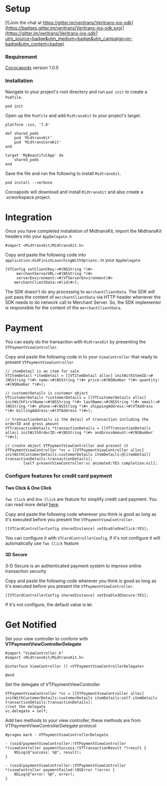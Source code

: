 # Setup

[![Join the chat at https://gitter.im/veritrans/Veritrans-ios-sdk](https://badges.gitter.im/veritrans/Veritrans-ios-sdk.svg)](https://gitter.im/veritrans/Veritrans-ios-sdk?utm_source=badge&utm_medium=badge&utm_campaign=pr-badge&utm_content=badge)

### Requirement

[Cococapods](https://cocoapods.org/) version 1.0.0

### Installation
Navigate to your project's root directory and run `pod init` to create a `Podfile`. 

```
pod init
```

Open up the `Podfile` and add `MidtransKit` to your project's target.

```
platform :ios, '7.0'

def shared_pods
    pod 'MidtransKit'
    pod 'MidtransCoreKit'
end

target 'MyBeautifulApp' do
    shared_pods
end
```

Save the file and run the following to install `MidtransKit`.

```
pod install --verbose
```

Cocoapods will download and install `MidtransKit` and also create a .xcworkspace project.

# Integration

Once you have completed installation of MidtransKit, import the MidtransKit headers into your `AppDelegate.h`

```
#import <MidtransKit/MidtransKit.h>
```

Copy and paste the following code into `application:didFinishLaunchingWithOptions:` in your `AppDelegate`

```
[VTConfig setClientKey:<#(NSString *)#> 
     merchantServerURL:<#(NSString *)#> 
     serverEnvironment:<#(VTServerEnvironment)#> 
    merchantClientData:<#(id)#>];
```

The SDK doesn't do any processing to `merchantClientData`. The SDK will just pass the content of `merchantClientData` via HTTP header whenever the SDK needs to do network call to Merchant Server. So, the SDK implementor is responsible for the content of the `merchantClientData`.

# Payment 

You can easly do the transaction with `MidtransKit` by presenting the `VTPaymentViewController`. 

Copy and paste the following code in to your `ViewController` that ready to present `VTPaymentViewController`

```
// itemDetail is an item for sale
VTItemDetail *itemDetail = [[VTItemDetail alloc] initWithItemID:<#(NSString *)#> name:<#(NSString *)#> price:<#(NSNumber *)#> quantity:<#(NSNumber *)#>];

// customerDetails is customer object 
VTCustomerDetails *customerDetails = [[VTCustomerDetails alloc] initWithFirstName:<#(NSString *)#> lastName:<#(NSString *)#> email:<#(NSString *)#> phone:<#(NSString *)#> shippingAddress:<#(VTAddress *)#> billingAddress:<#(VTAddress *)#>];

// transactionDetails is the detail of transaction including the orderID and gross amount
VTTransactionDetails *transactionDetails = [[VTTransactionDetails alloc] initWithOrderID:<#(NSString *)#> andGrossAmount:<#(NSNumber *)#>];

// create object VTPaymentViewController and present it
VTPaymentViewController *vc = [[VTPaymentViewController alloc] initWithCustomerDetails:customerDetails itemDetails:@[itemDetail] transactionDetails:transactionDetails];
        [self presentViewController:vc animated:YES completion:nil];
```

### Configure features for credit card payment

#### Two Click & One Click
`Two Click` and `One Click` are feature for simplify credit card payment. You can read more detail [here](http://docs.veritrans.co.id/en/vtdirect/other_features.html).

Copy and paste the following code wherever you think is good as long as it's executed before you present the `VTPaymentViewController`.

```
[[VTCardControllerConfig sharedInstance] setEnableOneClick:YES];
```

You can configure it with `VTCardControllerConfig`, if it's not configure it will automatically use `Two Click` feature

#### 3D Secure
3-D Secure is an authenticated payment system to improve online transaction security

Copy and paste the following code wherever you think is good as long as it's executed before you present the `VTPaymentViewController`.

```
[[VTCardControllerConfig sharedInstance] setEnable3DSecure:YES];
```
If it's not configure, the default value is `NO`.

# Get Notified

Set your view controller to conform with **VTPaymentViewControllerDelegate**

```
#import "ViewController.h"
#import <MidtransKit/MidtransKit.h>

@interface ViewController () <VTPaymentViewControllerDelegate>

@end

```

Set the delegate of VTPaymentViewController 

```
VTPaymentViewController *vc = [[VTPaymentViewController alloc] initWithCustomerDetails:customerDetails itemDetails:self.itemDetails transactionDetails:transactionDetails];
//set the delegate
vc.delegate = self;
```

Add two methods to your view controller, these methods are from VTPaymentViewControllerDelegate protocol

```
#pragma mark - VTPaymentViewControllerDelegate

- (void)paymentViewController:(VTPaymentViewController *)viewController paymentSuccess:(VTTransactionResult *)result {
    NSLog(@"success: %@", result);
}

- (void)paymentViewController:(VTPaymentViewController *)viewController paymentFailed:(NSError *)error {
    NSLog(@"error: %@", error);
}
```
